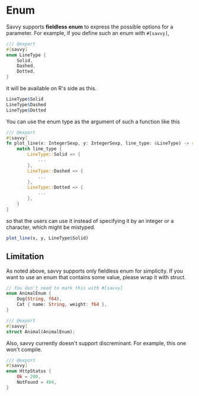 # Enum

Savvy supports **fieldless enum** to express the possible options for a
parameter. For example, if you define such an enum with `#[savvy]`,

```rust
/// @export
#[savvy]
enum LineType {
    Solid,
    Dashed,
    Dotted,
}
```

it will be available on R's side as this.

```r
LineType$Solid
LineType$Dashed
LineType$Dotted
```

You can use the enum type as the argument of such a function like this

```rust
/// @export
#[savvy]
fn plot_line(x: IntegerSexp, y: IntegerSexp, line_type: &LineType) -> savvy::Result<()> {
    match line_type {
        LineType::Solid => {
            ...
        },
        LineType::Dashed => {
            ...
        },
        LineType::Dotted => {
            ...
        },
    }
}
```

so that the users can use it instead of specifying it by an integer or a
character, which might be mistyped.

```r
plot_line(x, y, LineType$Solid)
```

## Limitation

As noted above, savvy supports only fieldless enum for simplicity. If you want
to use an enum that contains some value, please wrap it with struct.

```rust
// You don't need to mark this with #[savvy]
enum AnimalEnum {
    Dog(String, f64),
    Cat { name: String, weight: f64 },
}

/// @export
#[savvy]
struct Animal(AnimalEnum);
```

Also, savvy currently doesn't support discreminant. For example, this one won't
compile.

```rust
/// @export
#[savvy]
enum HttpStatus {
    Ok = 200,
    NotFound = 404,
}
```
